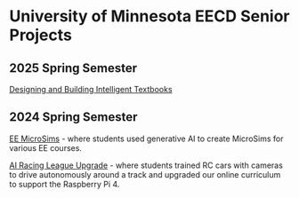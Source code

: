 # University of Minnesota EECD Senior Projects

## 2025 Spring Semester

[Designing and Building Intelligent Textbooks](./intelligent-textbooks-proposal.md)

## 2024 Spring Semester

[EE MicroSims](https://kenn0727.github.io/ee-microsims/) - where students used generative AI to create MicroSims for various EE courses.

[AI Racing League Upgrade](https://www.coderdojotc.org/ai-racing-league/umn-curriculum/background/foundations-of-ai/) - where students trained RC cars with cameras to drive autonomously around a track and upgraded our online curriculum to support the Raspberry Pi 4.